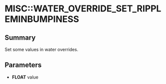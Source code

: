 # MISC::WATER_OVERRIDE_SET_RIPPLEMINBUMPINESS

## Summary
Set some values in water overrides.

## Parameters
* **FLOAT** value